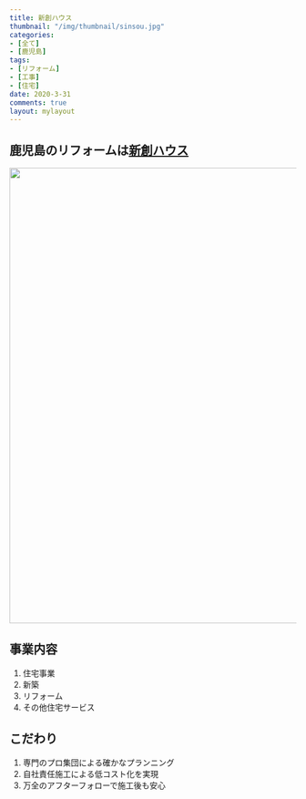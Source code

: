 ```yaml
---
title: 新創ハウス
thumbnail: "/img/thumbnail/sinsou.jpg"
categories:
- [全て]
- [鹿児島]
tags:
- [リフォーム]
- [工事]
- [住宅]
date: 2020-3-31
comments: true
layout: mylayout
---
```

<!-- ここから記事を書く -->
## 鹿児島のリフォームは[新創ハウス](https://shinsou-kagoshima.com/)


<img  width="800"   src=/img/sakura.jpg>  

## 事業内容
1. 住宅事業
2. 新築
3. リフォーム
4. その他住宅サービス  

## こだわり
1. 専門のプロ集団による確かなプランニング
2. 自社責任施工による低コスト化を実現
3. 万全のアフターフォローで施工後も安心











